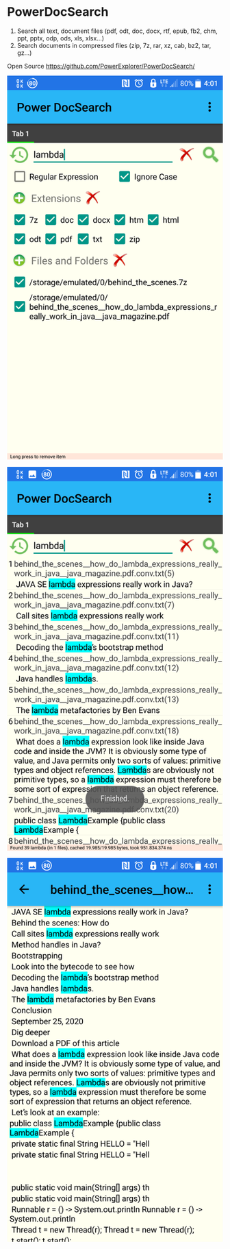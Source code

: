 # PowerDocSearch
1) Search all text, document files (pdf, odt, doc, docx, rtf, epub, fb2, chm, ppt, pptx, odp, ods, xls, xlsx...) 
2) Search documents in compressed files (zip, 7z, rar, xz, cab, bz2, tar, gz...)


Open Source
https://github.com/PowerExplorer/PowerDocSearch/

[<img src="https://github.com/PowerExplorer/PowerDocSearch/raw/main/Screenshot/Screenshot_20201025-190313.png">](https://github.com/PowerExplorer/PowerDocSearch/raw/main/Screenshot/Screenshot_20201025-190313.png)

[<img src="https://github.com/PowerExplorer/PowerDocSearch/raw/main/Screenshot/Screenshot_20201025-190715.png">](https://github.com/PowerExplorer/PowerDocSearch/raw/main/Screenshot/Screenshot_20201025-190715.png)

[<img src="https://github.com/PowerExplorer/PowerDocSearch/raw/main/Screenshot/Screenshot_20201025-190733.png">](https://github.com/PowerExplorer/PowerDocSearch/raw/main/Screenshot/Screenshot_20201025-190733.png)
